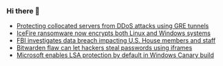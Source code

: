 ### Hi there 👋

<!--START_SECTION:feed-->
* [Protecting collocated servers from DDoS attacks using GRE tunnels](https://www.bleepingcomputer.com/news/security/protecting-collocated-servers-from-ddos-attacks-using-gre-tunnels/)
* [IceFire ransomware now encrypts both Linux and Windows systems](https://www.bleepingcomputer.com/news/security/icefire-ransomware-now-encrypts-both-linux-and-windows-systems/)
* [FBI investigates data breach impacting U.S. House members and staff](https://www.bleepingcomputer.com/news/security/fbi-investigates-data-breach-impacting-us-house-members-and-staff/)
* [Bitwarden flaw can let hackers steal passwords using iframes](https://www.bleepingcomputer.com/news/security/bitwarden-flaw-can-let-hackers-steal-passwords-using-iframes/)
* [Microsoft enables LSA protection by default in Windows Canary build](https://www.bleepingcomputer.com/news/microsoft/microsoft-enables-lsa-protection-by-default-in-windows-canary-build/)
<!--END_SECTION:feed-->

<!--
**frankenk/frankenk** is a ✨ _special_ ✨ repository because its `README.md` (this file) appears on your GitHub profile.

Here are some ideas to get you started:

- 🔭 I’m currently working on ...
- 🌱 I’m currently learning ...
- 👯 I’m looking to collaborate on ...
- 🤔 I’m looking for help with ...
- 💬 Ask me about ...
- 📫 How to reach me: ...
- 😄 Pronouns: ...
- ⚡ Fun fact: ...
-->



